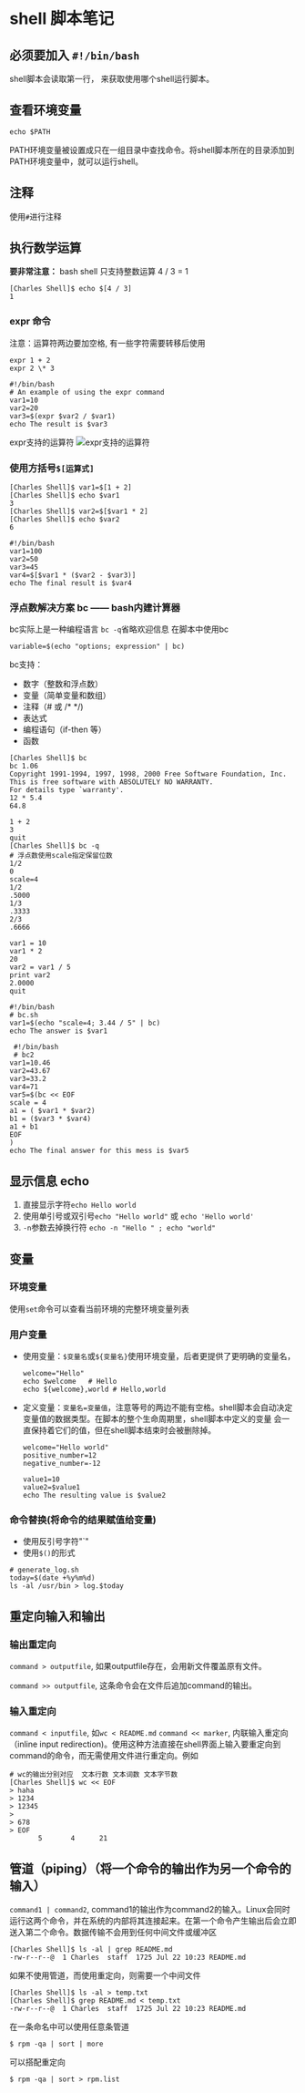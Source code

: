 # shell 脚本笔记


## 必须要加入 `#!/bin/bash`
shell脚本会读取第一行， 来获取使用哪个shell运行脚本。


## 查看环境变量
```shell
echo $PATH
```
PATH环境变量被设置成只在一组目录中查找命令。将shell脚本所在的目录添加到PATH环境变量中，就可以运行shell。


## 注释
使用`#`进行注释


## 执行数学运算
**要非常注意：** bash shell 只支持整数运算 4 / 3 = 1
```shell
[Charles Shell]$ echo $[4 / 3]
1
```
### expr 命令
注意：运算符两边要加空格, 有一些字符需要转移后使用
```shell
expr 1 + 2
expr 2 \* 3
```

```shell
#!/bin/bash
# An example of using the expr command
var1=10
var2=20
var3=$(expr $var2 / $var1)
echo The result is $var3
```
expr支持的运算符
![expr支持的运算符](images/expr_operations.png)

### 使用方括号`$[运算式]`
```shell
[Charles Shell]$ var1=$[1 + 2]
[Charles Shell]$ echo $var1
3
[Charles Shell]$ var2=$[$var1 * 2]
[Charles Shell]$ echo $var2
6
```

```shell
#!/bin/bash
var1=100
var2=50
var3=45
var4=$[$var1 * ($var2 - $var3)]
echo The final result is $var4
```

### 浮点数解决方案 bc —— bash内建计算器
bc实际上是一种编程语言
`bc -q`省略欢迎信息
在脚本中使用bc
```shell
variable=$(echo "options; expression" | bc)
```

bc支持：
* 数字（整数和浮点数）
* 变量（简单变量和数组）
* 注释（# 或 /* */)
* 表达式
* 编程语句（if-then 等）
* 函数
```shell
[Charles Shell]$ bc
bc 1.06
Copyright 1991-1994, 1997, 1998, 2000 Free Software Foundation, Inc.
This is free software with ABSOLUTELY NO WARRANTY.
For details type `warranty'. 
12 * 5.4
64.8

1 + 2
3
quit
[Charles Shell]$ bc -q
# 浮点数使用scale指定保留位数
1/2
0
scale=4
1/2
.5000
1/3
.3333
2/3
.6666

var1 = 10
var1 * 2
20
var2 = var1 / 5
print var2
2.0000
quit
```

```shell
#!/bin/bash
# bc.sh
var1=$(echo "scale=4; 3.44 / 5" | bc)
echo The answer is $var1
```

```shell
 #!/bin/bash
 # bc2
var1=10.46
var2=43.67
var3=33.2
var4=71
var5=$(bc << EOF
scale = 4
a1 = ( $var1 * $var2)
b1 = ($var3 * $var4)
a1 + b1
EOF
)
echo The final answer for this mess is $var5
```


## 显示信息 echo
1. 直接显示字符`echo Hello world`
2. 使用单引号或双引号`echo "Hello world"` 或 `echo 'Hello world'`
3. `-n`参数去掉换行符 `echo -n "Hello " ; echo "world"`


## 变量

### 环境变量
使用`set`命令可以查看当前环境的完整环境变量列表

### 用户变量
* 使用变量：`$变量名`或`${变量名}`使用环境变量，后者更提供了更明确的变量名，
    ```shell
    welcome="Hello"
    echo $welcome   # Hello
    echo ${welcome},world # Hello,world
    ```

* 定义变量：`变量名=变量值`，注意等号的两边不能有空格。shell脚本会自动决定变量值的数据类型。在脚本的整个生命周期里，shell脚本中定义的变量 会一直保持着它们的值，但在shell脚本结束时会被删除掉。
    ```shell
    welcome="Hello world"
    positive_number=12
    negative_number=-12

    value1=10
    value2=$value1
    echo The resulting value is $value2
    ```

### 命令替换(将命令的结果赋值给变量)
* 使用反引号字符"`"
* 使用`$()`的形式

```shell
# generate_log.sh
today=$(date +%y%m%d)
ls -al /usr/bin > log.$today
```

## 重定向输入和输出
### 输出重定向
`command > outputfile`, 如果outputfile存在，会用新文件覆盖原有文件。

`command >> outputfile`, 这条命令会在文件后追加command的输出。

### 输入重定向
`command < inputfile`, 如`wc < README.md`
`command << marker`, 内联输入重定向（inline input redirection)。使用这种方法直接在shell界面上输入要重定向到command的命令，而无需使用文件进行重定向。例如
```shell
# wc的输出分别对应  文本行数 文本词数 文本字节数
[Charles Shell]$ wc << EOF
> haha
> 1234
> 12345
> 
> 678
> EOF
       5       4      21
```

## 管道（piping）（将一个命令的输出作为另一个命令的输入）
`command1 | command2`, command1的输出作为command2的输入。Linux会同时运行这两个命令，并在系统的内部将其连接起来。在第一个命令产生输出后会立即送入第二个命令。数据传输不会用到任何中间文件或缓冲区
```shell
[Charles Shell]$ ls -al | grep README.md 
-rw-r--r--@  1 Charles  staff  1725 Jul 22 10:23 README.md
```
如果不使用管道，而使用重定向，则需要一个中间文件
```shell
[Charles Shell]$ ls -al > temp.txt
[Charles Shell]$ grep README.md < temp.txt
-rw-r--r--@  1 Charles  staff  1725 Jul 22 10:23 README.md
```

在一条命名中可以使用任意条管道
```shell
$ rpm -qa | sort | more
```
可以搭配重定向
```shell
$ rpm -qa | sort > rpm.list
```
